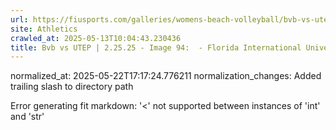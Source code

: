 ```yaml
---
url: https://fiusports.com/galleries/womens-beach-volleyball/bvb-vs-utep-2-25-25/image-94/356/62774/
site: Athletics
crawled_at: 2025-05-13T10:04:43.230436
title: Bvb vs UTEP | 2.25.25 - Image 94:  - Florida International University
---
```

normalized_at: 2025-05-22T17:17:24.776211
normalization_changes: Added trailing slash to directory path

Error generating fit markdown: '<' not supported between instances of 'int' and 'str'